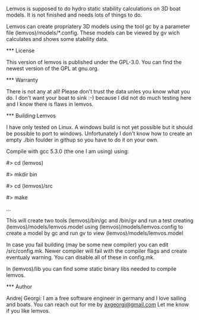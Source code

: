 Lemvos is supposed to do hydro static stability calculations on 3D boat models.
It is not finished and needs lots of things to do.

Lemvos can create propriatery 3D models using the tool gc by a parameter file (lemvos)/models/*.config.
These models can be viewed by gv wich calculates and shows some stability data.

*** License

This version of lemvos is published under the GPL-3.0. You can find the newest version of the GPL at gnu.org.


*** Warranty

There is not any at all! Please don't trust the data unles you know what you do.
I don't want your boat to sink :-) because I did not do much testing here and I know there is flaws in lemvos.


*** Building Lemvos

I have only tested on Linux. A windows build is not yet possible but it should be possible to port to windows.
Unfortunately I don't know how to create an empty ./bin foulder in githup so you have to do it on your own.

Compile with gcc 5.3.0 (the one I am using) using:
  
#> cd (lemvos)

#> mkdir bin

#> cd (lemvos)/src  

#> make
  
...

This will create two tools (lemvos)/bin/gc and <lemvos>/bin/gv 
and run a test creating (lemvos)/models/lemvos.model 
using (lemvos)/models/lemvos.config to create a model by gc
and run gv to view (lemvos)/models/lemvos.model

In case you fail building (may be some new compiler) you can edit <lemvos>/src/config.mk.
Newer compiler will fail with the compiler flags and create eventualy warning. 
You can disable all of these in config.mk.

In (lemvos)/lib you can find some static binary libs needed to compile lemvos.


*** Author

Andrej Georgi: I am a free software engineer in germany and I love sailing and boats. 
You can reach out for me by axgeorgi@gmail.com
Let me know if you like lemvos.
